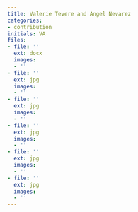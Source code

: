 ```yaml
---
title: Valerie Tevere and Angel Nevarez
categories:
- contribution
initials: VA
files:
- file: ''
  ext: docx
  images:
  - ''
- file: ''
  ext: jpg
  images:
  - ''
- file: ''
  ext: jpg
  images:
  - ''
- file: ''
  ext: jpg
  images:
  - ''
- file: ''
  ext: jpg
  images:
  - ''
- file: ''
  ext: jpg
  images:
  - ''
---
```


